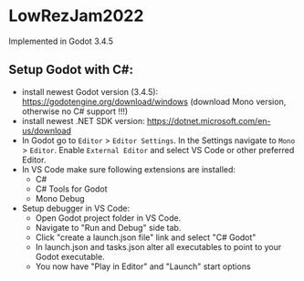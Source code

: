 # LowRezJam2022

Implemented in Godot 3.4.5

## Setup Godot with C#:

* install newest Godot version (3.4.5): https://godotengine.org/download/windows (download Mono version, otherwise no C# support !!!)
* install newest .NET SDK version: https://dotnet.microsoft.com/en-us/download
* In Godot go to `Editor` > `Editor Settings`. In the Settings navigate to `Mono` > `Editor`. Enable `External Editor` and select VS Code or other preferred Editor.
* In VS Code make sure following extensions are installed:
  * C#
  * C# Tools for Godot
  * Mono Debug
* Setup debugger in VS Code:
  * Open Godot project folder in VS Code.
  * Navigate to "Run and Debug" side tab.
  * Click "create a launch.json file" link and select "C# Godot"
  * In launch.json and tasks.json alter all executables to point to your Godot executable.
  * You now have "Play in Editor" and "Launch" start options
